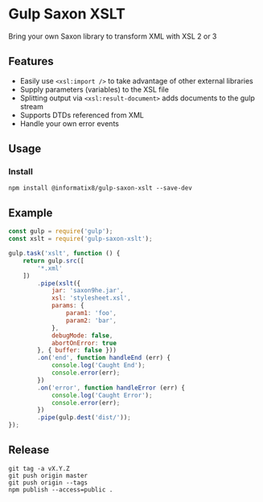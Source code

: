 # Gulp Saxon XSLT

Bring your own Saxon library to transform XML with XSL 2 or 3

## Features

- Easily use `<xsl:import />` to take advantage of other external libraries
- Supply parameters (variables) to the XSL file
- Splitting output via `<xsl:result-document>` adds documents to the gulp stream
- Supports DTDs referenced from XML
- Handle your own error events

## Usage

### Install

```shell
npm install @informatix8/gulp-saxon-xslt --save-dev
```

## Example
```javascript
const gulp = require('gulp');
const xslt = require('gulp-saxon-xslt');

gulp.task('xslt', function () {
    return gulp.src([
        '*.xml'
    ])
        .pipe(xslt({
            jar: 'saxon9he.jar',
            xsl: 'stylesheet.xsl',
            params: {
                param1: 'foo',
                param2: 'bar',
            },
            debugMode: false,
            abortOnError: true
        }, { buffer: false }))
        .on('end', function handleEnd (err) {
            console.log('Caught End');
            console.error(err);
        })
        .on('error', function handleError (err) {
            console.log('Caught Error');
            console.error(err);
        })
        .pipe(gulp.dest('dist/'));
});
```

## Release

```shell
git tag -a vX.Y.Z
git push origin master
git push origin --tags
npm publish --access=public .
```
